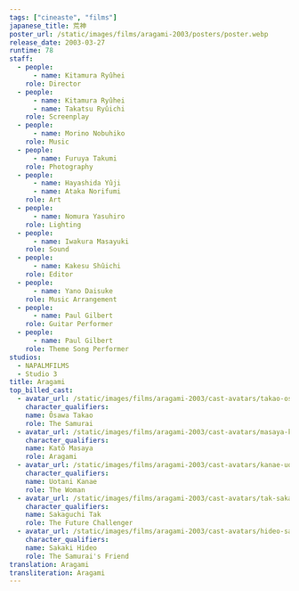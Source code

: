 ```yaml
---
tags: ["cineaste", "films"]
japanese_title: 荒神
poster_url: /static/images/films/aragami-2003/posters/poster.webp
release_date: 2003-03-27
runtime: 78
staff:
  - people:
      - name: Kitamura Ryûhei
    role: Director
  - people:
      - name: Kitamura Ryûhei
      - name: Takatsu Ryûichi
    role: Screenplay
  - people:
      - name: Morino Nobuhiko
    role: Music
  - people:
      - name: Furuya Takumi
    role: Photography
  - people:
      - name: Hayashida Yûji
      - name: Ataka Norifumi
    role: Art
  - people:
      - name: Nomura Yasuhiro
    role: Lighting
  - people:
      - name: Iwakura Masayuki
    role: Sound
  - people:
      - name: Kakesu Shûichi
    role: Editor
  - people:
      - name: Yano Daisuke
    role: Music Arrangement
  - people:
      - name: Paul Gilbert
    role: Guitar Performer
  - people:
      - name: Paul Gilbert
    role: Theme Song Performer
studios:
  - NAPALMFILMS
  - Studio 3
title: Aragami
top_billed_cast:
  - avatar_url: /static/images/films/aragami-2003/cast-avatars/takao-osawa-0.webp
    character_qualifiers:
    name: Ôsawa Takao
    role: The Samurai
  - avatar_url: /static/images/films/aragami-2003/cast-avatars/masaya-kato-0.webp
    character_qualifiers:
    name: Katô Masaya
    role: Aragami
  - avatar_url: /static/images/films/aragami-2003/cast-avatars/kanae-uotani-0.webp
    character_qualifiers:
    name: Uotani Kanae
    role: The Woman
  - avatar_url: /static/images/films/aragami-2003/cast-avatars/tak-sakaguchi-0.webp
    character_qualifiers:
    name: Sakaguchi Tak
    role: The Future Challenger
  - avatar_url: /static/images/films/aragami-2003/cast-avatars/hideo-sakaki-0.webp
    character_qualifiers:
    name: Sakaki Hideo
    role: The Samurai's Friend
translation: Aragami
transliteration: Aragami
---
```

